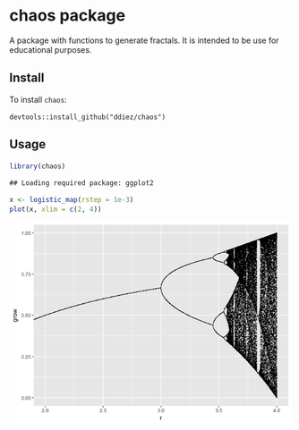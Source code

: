 chaos package
================

A package with functions to generate fractals. It is intended to be use for educational purposes.

Install
-------

To install `chaos`:

    devtools::install_github("ddiez/chaos")

Usage
-----

``` r
library(chaos)
```

    ## Loading required package: ggplot2

``` r
x <- logistic_map(rstep = 1e-3)
plot(x, xlim = c(2, 4))
```

![](README_files/figure-markdown_github/unnamed-chunk-1-1.png)
